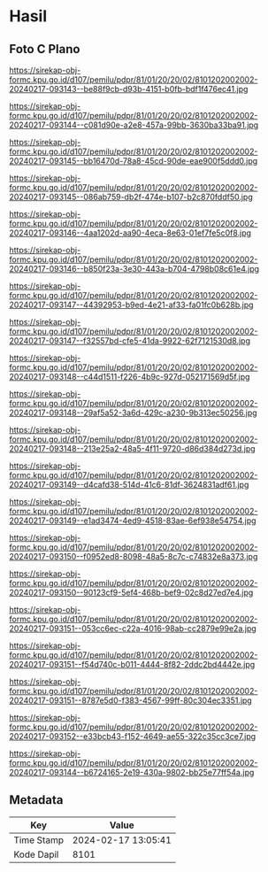 # Hasil

## Foto C Plano

https://sirekap-obj-formc.kpu.go.id/d107/pemilu/pdpr/81/01/20/20/02/8101202002002-20240217-093143--be88f9cb-d93b-4151-b0fb-bdf1f476ec41.jpg

https://sirekap-obj-formc.kpu.go.id/d107/pemilu/pdpr/81/01/20/20/02/8101202002002-20240217-093144--c081d90e-a2e8-457a-99bb-3630ba33ba91.jpg

https://sirekap-obj-formc.kpu.go.id/d107/pemilu/pdpr/81/01/20/20/02/8101202002002-20240217-093145--bb16470d-78a8-45cd-90de-eae900f5ddd0.jpg

https://sirekap-obj-formc.kpu.go.id/d107/pemilu/pdpr/81/01/20/20/02/8101202002002-20240217-093145--086ab759-db2f-474e-b107-b2c870fddf50.jpg

https://sirekap-obj-formc.kpu.go.id/d107/pemilu/pdpr/81/01/20/20/02/8101202002002-20240217-093146--4aa1202d-aa90-4eca-8e63-01ef7fe5c0f8.jpg

https://sirekap-obj-formc.kpu.go.id/d107/pemilu/pdpr/81/01/20/20/02/8101202002002-20240217-093146--b850f23a-3e30-443a-b704-4798b08c61e4.jpg

https://sirekap-obj-formc.kpu.go.id/d107/pemilu/pdpr/81/01/20/20/02/8101202002002-20240217-093147--44392953-b9ed-4e21-af33-fa01fc0b628b.jpg

https://sirekap-obj-formc.kpu.go.id/d107/pemilu/pdpr/81/01/20/20/02/8101202002002-20240217-093147--f32557bd-cfe5-41da-9922-62f7121530d8.jpg

https://sirekap-obj-formc.kpu.go.id/d107/pemilu/pdpr/81/01/20/20/02/8101202002002-20240217-093148--c44d1511-f226-4b9c-927d-052171569d5f.jpg

https://sirekap-obj-formc.kpu.go.id/d107/pemilu/pdpr/81/01/20/20/02/8101202002002-20240217-093148--29af5a52-3a6d-429c-a230-9b313ec50256.jpg

https://sirekap-obj-formc.kpu.go.id/d107/pemilu/pdpr/81/01/20/20/02/8101202002002-20240217-093148--213e25a2-48a5-4f11-9720-d86d384d273d.jpg

https://sirekap-obj-formc.kpu.go.id/d107/pemilu/pdpr/81/01/20/20/02/8101202002002-20240217-093149--d4cafd38-514d-41c6-81df-3624831adf61.jpg

https://sirekap-obj-formc.kpu.go.id/d107/pemilu/pdpr/81/01/20/20/02/8101202002002-20240217-093149--e1ad3474-4ed9-4518-83ae-6ef938e54754.jpg

https://sirekap-obj-formc.kpu.go.id/d107/pemilu/pdpr/81/01/20/20/02/8101202002002-20240217-093150--f0952ed8-8098-48a5-8c7c-c74832e8a373.jpg

https://sirekap-obj-formc.kpu.go.id/d107/pemilu/pdpr/81/01/20/20/02/8101202002002-20240217-093150--90123cf9-5ef4-468b-bef9-02c8d27ed7e4.jpg

https://sirekap-obj-formc.kpu.go.id/d107/pemilu/pdpr/81/01/20/20/02/8101202002002-20240217-093151--053cc6ec-c22a-4016-98ab-cc2879e99e2a.jpg

https://sirekap-obj-formc.kpu.go.id/d107/pemilu/pdpr/81/01/20/20/02/8101202002002-20240217-093151--f54d740c-b011-4444-8f82-2ddc2bd4442e.jpg

https://sirekap-obj-formc.kpu.go.id/d107/pemilu/pdpr/81/01/20/20/02/8101202002002-20240217-093151--8787e5d0-f383-4567-99ff-80c304ec3351.jpg

https://sirekap-obj-formc.kpu.go.id/d107/pemilu/pdpr/81/01/20/20/02/8101202002002-20240217-093152--e33bcb43-f152-4649-ae55-322c35cc3ce7.jpg

https://sirekap-obj-formc.kpu.go.id/d107/pemilu/pdpr/81/01/20/20/02/8101202002002-20240217-093144--b6724165-2e19-430a-9802-bb25e77ff54a.jpg


## Metadata

| Key        | Value               |
| ---------- | ------------------- |
| Time Stamp | 2024-02-17 13:05:41 |
| Kode Dapil | 8101                |



